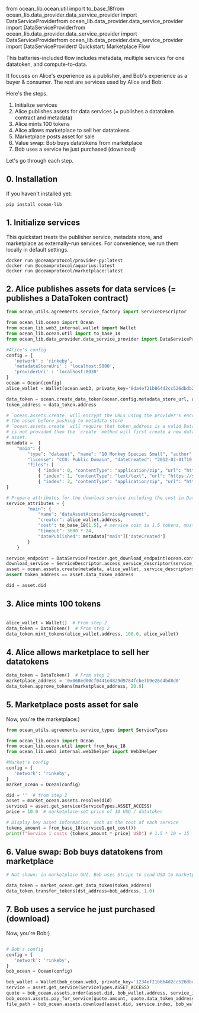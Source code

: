from ocean_lib.ocean.util import to_base_18from ocean_lib.data_provider.data_service_provider import DataServiceProviderfrom ocean_lib.data_provider.data_service_provider import DataServiceProviderfrom ocean_lib.data_provider.data_service_provider import DataServiceProviderfrom ocean_lib.data_provider.data_service_provider import DataServiceProvider# Quickstart: Marketplace Flow

This batteries-included flow includes metadata, multiple services for one datatoken, and compute-to-data.

It focuses on Alice's experience as a publisher, and Bob's experience as a buyer & consumer. The rest are services used by Alice and Bob.

Here's the steps.
1. Initialize services
1. Alice publishes assets for data services (= publishes a datatoken contract and metadata)
1. Alice mints 100 tokens
1. Alice allows marketplace to sell her datatokens
1. Marketplace posts asset for sale
1. Value swap: Bob buys datatokens from marketplace
1. Bob uses a service he just purchased (download)

Let's go through each step.

## 0. Installation

If you haven't installed yet:
```console
pip install ocean-lib
```

## 1. Initialize services

This quickstart treats the publisher service, metadata store, and marketplace as 
externally-run services. For convenience, we run them locally in default settings.

```
docker run @oceanprotocol/provider-py:latest
docker run @oceanprotocol/aquarius:latest
docker run @oceanprotocol/marketplace:latest
```

## 2. Alice publishes assets for data services (= publishes a DataToken contract)

```python
from ocean_utils.agreements.service_factory import ServiceDescriptor

from ocean_lib.ocean import Ocean
from ocean_lib.web3_internal.wallet import Wallet
from ocean_lib.ocean.util import to_base_18
from ocean_lib.data_provider.data_service_provider import DataServiceProvider

#Alice's config
config = {
   'network' : 'rinkeby',
   'metadataStoreUri' : 'localhost:5000',
   'providerUri' : 'localhost:8030'
}
ocean = Ocean(config)
alice_wallet = Wallet(ocean.web3, private_key='8da4ef21b864d2cc526dbdb2a120bd2874c36c9d0a1fb7f8c63d7f7a8b41de8f')

data_token = ocean.create_data_token(ocean.config.metadata_store_url, alice_wallet)
token_address = data_token.address

# `ocean.assets.create` will encrypt the URLs using the provider's encrypt service endpoint and update 
# the asset before pushing to metadata store
# `ocean.assets.create` will require that token_address is a valid DataToken contract address, unless token_address
# is not provided then the `create` method will first create a new data token and use it in the new
# asset.
metadata =  {
    "main": {
        "type": "dataset", "name": "10 Monkey Species Small", "author": "Mario", 
        "license": "CC0: Public Domain", "dateCreated": "2012-02-01T10:55:11Z", 
        "files": [
            { "index": 0, "contentType": "application/zip", "url": "https://s3.amazonaws.com/datacommons-seeding-us-east/10_Monkey_Species_Small/assets/training.zip"},
            { "index": 1, "contentType": "text/text", "url": "https://s3.amazonaws.com/datacommons-seeding-us-east/10_Monkey_Species_Small/assets/monkey_labels.txt"},
            { "index": 2, "contentType": "application/zip", "url": "https://s3.amazonaws.com/datacommons-seeding-us-east/10_Monkey_Species_Small/assets/validation.zip"}]}
}

# Prepare attributes for the download service including the cost in DataTokens
service_attributes = {
        "main": {
            "name": "dataAssetAccessServiceAgreement",
            "creator": alice_wallet.address,
            "cost": to_base_18(1.5), # service cost is 1.5 tokens, must be converted to 
            "timeout": 3600 * 24,
            "datePublished": metadata["main"]['dateCreated']
        }
    }

service_endpoint = DataServiceProvider.get_download_endpoint(ocean.config)
download_service = ServiceDescriptor.access_service_descriptor(service_attributes, service_endpoint)
asset = ocean.assets.create(metadata, alice_wallet, service_descriptors=[download_service], data_token_address=token_address)
assert token_address == asset.data_token_address

did = asset.did
```

## 3. Alice mints 100 tokens

```python

alice_wallet = Wallet()  # From step 2
data_token = DataToken()  # From step 2
data_token.mint_tokens(alice_wallet.address, 100.0, alice_wallet)
```

## 4. Alice allows marketplace to sell her datatokens

```python
data_token = DataToken()  # From step 2
marketplace_address = '0x068ed00cf0441e4829d9784fcbe7b9e26d4bd8d0'
data_token.approve_tokens(marketplace_address, 20.0)
```

## 5. Marketplace posts asset for sale
Now, you're the marketplace:)

```python
from ocean_utils.agreements.service_types import ServiceTypes

from ocean_lib.ocean import Ocean
from ocean_lib.ocean.util import from_base_18
from ocean_lib.web3_internal.web3helper import Web3Helper

#Market's config
config = {
   'network': 'rinkeby',
}
market_ocean = Ocean(config)

did = ''  # from step 2
asset = market_ocean.assets.resolve(did)
service1 = asset.get_service(ServiceTypes.ASSET_ACCESS)
price = 10.0  # marketplace-set price of 10 USD / datatoken

# Display key asset information, such as the cost of each service
tokens_amount = from_base_18(service1.get_cost())
print(f"Service 1 costs {tokens_amount * price} USD") # 1.5 * 10 = 15
```

## 6. Value swap: Bob buys datatokens from marketplace

```python
# Not shown: in marketplace GUI, Bob uses Stripe to send USD to marketplace (or other methods / currencies).

data_token = market_ocean.get_data_token(token_address)
data_token.transfer_tokens(dst_address=bob_address, 1.0)
```
   
## 7. Bob uses a service he just purchased (download)
Now, you're Bob:)

```python

# Bob's config
config = {
   'network': 'rinkeby',
}
bob_ocean = Ocean(config)

bob_wallet = Wallet(bob_ocean.web3, private_key='1234ef21b864d2cc526dbdb2a120bd2874c36c9d0a1fb7f8c63d7f7a8b41de8o')
service = asset.get_service(ServiceTypes.ASSET_ACCESS)
quote = bob_ocean.assets.order(asset.did, bob_wallet.address, service_index=service.index)
bob_ocean.assets.pay_for_service(quote.amount, quote.data_token_address, quote.receiver_address, bob_wallet)
file_path = bob_ocean.assets.download(asset.did, service.index, bob_wallet, '~/my-datasets')
```
